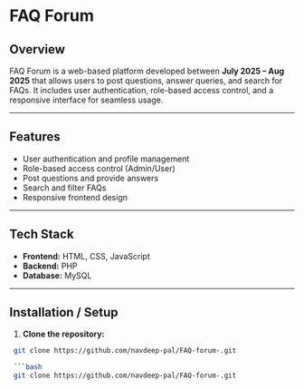 # FAQ Forum

## Overview
FAQ Forum is a web-based platform developed between **July 2025 – Aug 2025** that allows users to post questions, answer queries, and search for FAQs. It includes user authentication, role-based access control, and a responsive interface for seamless usage.

---

## Features
- User authentication and profile management
- Role-based access control (Admin/User)
- Post questions and provide answers
- Search and filter FAQs
- Responsive frontend design

---

## Tech Stack
- **Frontend:** HTML, CSS, JavaScript  
- **Backend:** PHP  
- **Database:** MySQL  

---

## Installation / Setup

1. **Clone the repository:**
  ```bash
   git clone https://github.com/navdeep-pal/FAQ-forum-.git

   ```bash
   git clone https://github.com/navdeep-pal/FAQ-forum-.git
